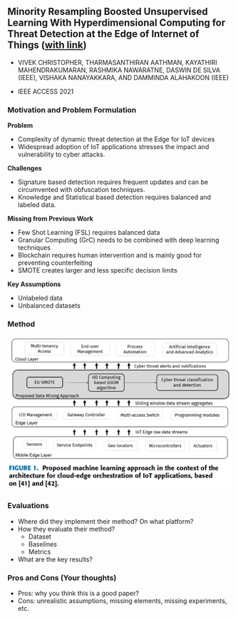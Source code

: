 ## Minority Resampling Boosted Unsupervised Learning With Hyperdimensional Computing for Threat Detection at the Edge of Internet of Things ([with link](https://ieeexplore.ieee.org/stamp/stamp.jsp?tp=&arnumber=9530655))

* VIVEK CHRISTOPHER, THARMASANTHIRAN AATHMAN, KAYATHIRI MAHENDRAKUMARAN, RASHMIKA NAWARATNE, DASWIN DE SILVA (IEEE), VISHAKA NANAYAKKARA, AND DAMMINDA ALAHAKOON (IEEE)

* IEEE ACCESS 2021

### Motivation and Problem Formulation

**Problem**
* Complexity of dynamic threat detection at the Edge for IoT devices
* Widespread adoption of IoT applications stresses the impact and vulnerability to cyber attacks.

**Challenges**
* Signature based detection requires frequent updates and can be circumvented with obfuscation techniques.
* Knowledge and Statistical based detection requires balanced and labeled data.

**Missing from Previous Work**
* Few Shot Learning (FSL) requires balanced data
* Granular Computing (GrC) needs to be combined with deep learning techniques
* Blockchain requires human intervention and is mainly good for preventing counterfeiting
* SMOTE creates larger and less specific decision limits

**Key Assumptions**
* Unlabeled data
* Unbalanced datasets

### Method

![Figure1](./HD_EGSMOT_GSOM_1.png)

### Evaluations

* Where did they implement their method? On what platform?
* How they evaluate their method?
  * Dataset
  * Baselines
  * Metrics
* What are the key results?

### Pros and Cons (Your thoughts)

* Pros: why you think this is a good paper?
* Cons: unrealistic assumptions, missing elements, missing experiments, etc.
